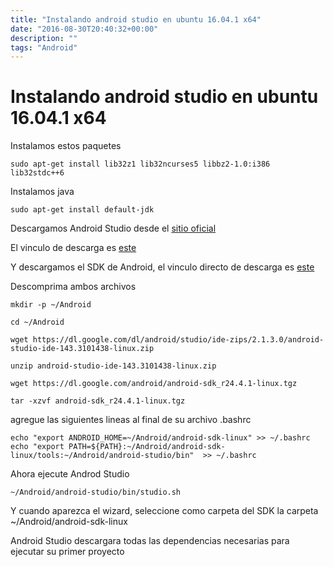 ```yaml
---
title: "Instalando android studio en ubuntu 16.04.1 x64"
date: "2016-08-30T20:40:32+00:00"
description: ""
tags: "Android"
---
```

# Instalando android studio en ubuntu 16.04.1 x64 

Instalamos estos paquetes
```
sudo apt-get install lib32z1 lib32ncurses5 libbz2-1.0:i386 lib32stdc++6
```

Instalamos java
```
sudo apt-get install default-jdk
```
Descargamos Android Studio desde el [sitio oficial](https://developer.android.com/studio/index.html)

El vinculo de descarga es [este](https://dl.google.com/dl/android/studio/ide-zips/2.1.3.0/android-studio-ide-143.3101438-linux.zip)

Y descargamos el SDK de Android, el vinculo directo de descarga es [este](https://dl.google.com/android/android-sdk_r24.4.1-linux.tgz)

Descomprima ambos archivos

```
mkdir -p ~/Android

cd ~/Android

wget https://dl.google.com/dl/android/studio/ide-zips/2.1.3.0/android-studio-ide-143.3101438-linux.zip

unzip android-studio-ide-143.3101438-linux.zip

wget https://dl.google.com/android/android-sdk_r24.4.1-linux.tgz

tar -xzvf android-sdk_r24.4.1-linux.tgz

```

agregue las siguientes lineas al final de su archivo .bashrc

```
echo "export ANDROID_HOME=~/Android/android-sdk-linux" >> ~/.bashrc
echo "export PATH=${PATH}:~/Android/android-sdk-linux/tools:~/Android/android-studio/bin"  >> ~/.bashrc
```

Ahora ejecute Androd Studio

```
~/Android/android-studio/bin/studio.sh
```

Y cuando aparezca el wizard, seleccione como carpeta del SDK la carpeta ~/Android/android-sdk-linux

Android Studio descargara todas las dependencias necesarias para ejecutar su primer proyecto 

